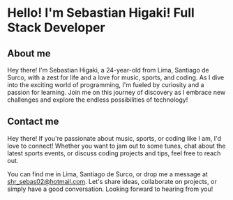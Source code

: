 # Hello! I'm Sebastian Higaki! Full Stack Developer
## About me
Hey there! I'm Sebastian Higaki, a 24-year-old from Lima, Santiago de Surco, with a zest for life and a love for music, sports, and coding. As I dive into the exciting world of programming, I'm fueled by curiosity and a passion for learning. Join me on this journey of discovery as I embrace new challenges and explore the endless possibilities of technology!
## Contact me
Hey there! If you're passionate about music, sports, or coding like I am, I'd love to connect! Whether you want to jam out to some tunes, chat about the latest sports events, or discuss coding projects and tips, feel free to reach out.

You can find me in Lima, Santiago de Surco, or drop me a message at shr_sebas02@hotmail.com. Let's share ideas, collaborate on projects, or simply have a good conversation. Looking forward to hearing from you!